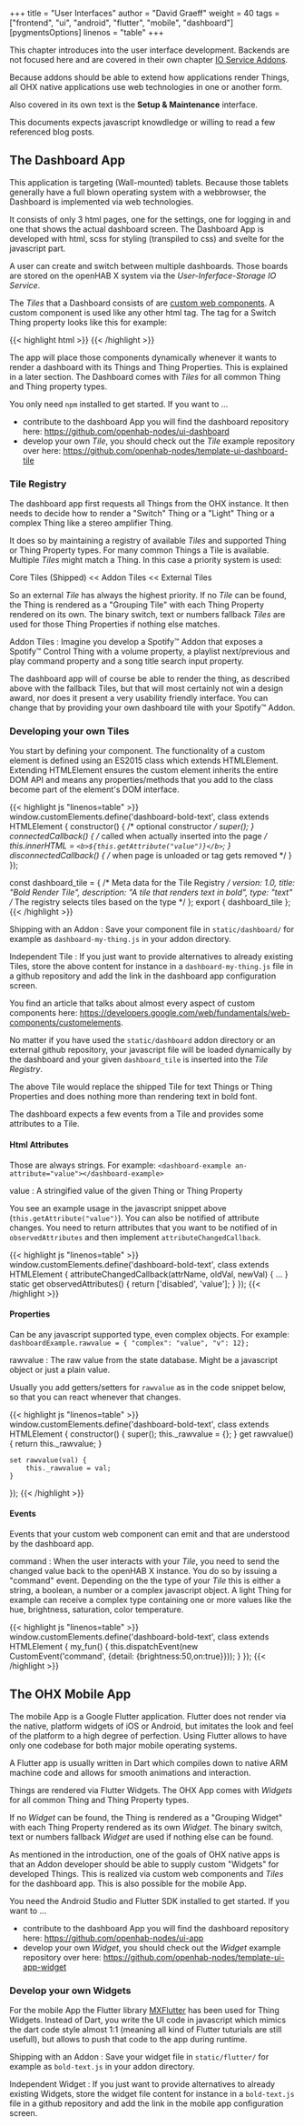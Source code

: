 +++
title = "User Interfaces"
author = "David Graeff"
weight = 40
tags = ["frontend", "ui", "android", "flutter", "mobile", "dashboard"]
[pygmentsOptions]
    linenos = "table"
+++

This chapter introduces into the user interface development. Backends are not focused here and are covered in their own chapter [IO Service Addons](/developer/addons_ioservice).

Because addons should be able to extend how applications render Things, all OHX native applications use web technologies in one or another form.

Also covered in its own text is the **Setup &amp; Maintenance** interface.

This documents expects javascript knowdledge or willing to read a few referenced blog posts.

## The Dashboard App

This application is targeting (Wall-mounted) tablets. Because those tablets generally have a full blown operating system with a webbrowser, the Dashboard is implemented via web technologies.

It consists of only 3 html pages, one for the settings, one for logging in and one that shows the actual dashboard screen. The Dashboard App is developed with html, scss for styling (transpiled to css) and svelte for the javascript part.

A user can create and switch between multiple dashboards. Those boards are stored on the openHAB X system via the *User-Inferface-Storage IO Service*.

The *Tiles* that a Dashboard consists of are [custom web components](https://developers.google.com/web/fundamentals/web-components/customelements). 
A custom component is used like any other html tag. The tag for a Switch Thing property looks like this for example:

{{< highlight html >}}
<dashboard-thing-switch></dashboard-thing-switch>
{{< /highlight >}}

The app will place those components dynamically whenever it wants to render a dashboard with its Things and Thing Properties. This is explained in a later section. The Dashboard comes with *Tiles* for all common Thing and Thing property types.

You only need `npm` installed to get started. If you want to &hellip;

*  contribute to the dashboard App you will find the dashboard repository here: https://github.com/openhab-nodes/ui-dashboard
* develop your own *Tile*, you should check out the *Tile* example repository over here: https://github.com/openhab-nodes/template-ui-dashboard-tile


### Tile Registry

The dashboard app first requests all Things from the OHX instance. It then needs to decide how to render a "Switch" Thing or a "Light" Thing or a complex Thing like a stereo amplifier Thing.

It does so by maintaining a registry of available *Tiles* and supported Thing or Thing Property types. For many common Things a Tile is available. Multiple *Tiles* might match a Thing. In this case a priority system is used:

Core Tiles (Shipped) << Addon Tiles << External Tiles

So an external *Tile* has always the highest priority. If no *Tile* can be found, the Thing is rendered as a "Grouping Tile" with each Thing Property rendered on its own. The binary switch, text or numbers fallback *Tiles* are used for those Thing Properties if nothing else matches.

Addon Tiles
: Imagine you develop a Spotify&trade; Addon that exposes a Spotify&trade; Control Thing with a volume property, a playlist next/previous and play command property and a song title search input property.

The dashboard app will of course be able to render the thing, as described above with the fallback Tiles, but that will most certainly not win a design award, nor does it present a very usability friendly interface. You can change that by providing your own dashboard tile with your Spotify&trade; Addon.

### Developing your own Tiles

You start by defining your component. The functionality of a custom element is defined using an ES2015 class which extends HTMLElement. Extending HTMLElement ensures the custom element inherits the entire DOM API and means any properties/methods that you add to the class become part of the element's DOM interface.

{{< highlight js "linenos=table" >}}
window.customElements.define('dashboard-bold-text', class extends HTMLElement {
    constructor() { /* optional constructor */
        super();
    }
    connectedCallback() { /* called when actually inserted into the page */
        this.innerHTML = `<b>${this.getAttribute("value")}</b>`;
    }
    disconnectedCallback() { /* when page is unloaded or tag gets removed */
    }
});

const dashboard_tile = { /* Meta data for the Tile Registry */
    version: 1.0,
    title: "Bold Render Tile",
    description: "A tile that renders text in bold",
    type: "text" /* The registry selects tiles based on the type */
};
export { dashboard_tile };
{{< /highlight >}}

Shipping with an Addon
: Save your component file in `static/dashboard/` for example as `dashboard-my-thing.js` in your addon directory.

Independent Tile
: If you just want to provide alternatives to already existing Tiles, store the above content for instance in a `dashboard-my-thing.js` file in a github repository and add the link in the dashboard app configuration screen.

You find an article that talks about almost every aspect of custom components here: https://developers.google.com/web/fundamentals/web-components/customelements.

No matter if you have used the `static/dashboard` addon directory or an external github repository, your javascript file will be loaded dynamically by the dashboard and your given `dashboard_tile` is inserted into the *Tile Registry*.

The above Tile would replace the shipped Tile for text Things or Thing Properties and does nothing more than rendering text in bold font.

The dashboard expects a few events from a Tile and provides some attributes to a Tile.

#### Html Attributes

Those are always strings.
For example: `<dashboard-example an-attribute="value"></dashboard-example>`

value
: A stringified value of the given Thing or Thing Property

You see an example usage in the javascript snippet above (`this.getAttribute("value")`). You can also be notified of attribute changes. You need to return attributes that you want to be notified of in `observedAttributes` and then implement `attributeChangedCallback`.


{{< highlight js "linenos=table" >}}
window.customElements.define('dashboard-bold-text', class extends HTMLElement {
    attributeChangedCallback(attrName, oldVal, newVal) {
        ...
    }
    static get observedAttributes() {
        return ['disabled', 'value'];
    }
});
{{< /highlight >}}

#### Properties

Can be any javascript supported type, even complex objects.
For example: `dashboardExample.rawvalue = { "complex": "value", "v": 12};`

rawvalue
: The raw value from the state database. Might be a javascript object or just a plain value.

Usually you add getters/setters for `rawvalue` as in the code snippet below, so that you can react whenever that changes.

{{< highlight js "linenos=table" >}}
window.customElements.define('dashboard-bold-text', class extends HTMLElement {
    constructor() {
        super();
        this._rawvalue = {};
    }
    get rawvalue() {
        return this._rawvalue;
    }

    set rawvalue(val) {
        this._rawvalue = val;
    }
});
{{< /highlight >}}

#### Events

Events that your custom web component can emit and that are understood by the dashboard app.

command
: When the user interacts with your *Tile*, you need to send the changed value back to the openHAB X instance. You do so by issuing a "command" event. Depending on the the type of your *Tile* this is either a string, a boolean, a number or a complex javascript object. A light Thing for example can receive a complex type containing one or more values like the hue, brightness, saturation, color temperature.

{{< highlight js "linenos=table" >}}
window.customElements.define('dashboard-bold-text', class extends HTMLElement {
    my_fun() {
        this.dispatchEvent(new CustomEvent('command', {detail: {brightness:50,on:true}}));
    }
});
{{< /highlight >}}

## The OHX Mobile App

The mobile App is a Google Flutter application. Flutter does not render via the native, platform widgets of iOS or Android, but imitates the look and feel of the platform to a high degree of perfection. Using Flutter allows to have only one codebase for both major mobile operating systems.

A Flutter app is usually written in Dart which compiles down to native ARM machine code and allows for smooth animations and interaction.

Things are rendered via Flutter Widgets. The OHX App comes with *Widgets* for all common Thing and Thing Property types.

If no *Widget* can be found, the Thing is rendered as a "Grouping Widget" with each Thing Property rendered as its own *Widget*. The binary switch, text or numbers fallback *Widget* are used if nothing else can be found.

As mentioned in the introduction, one of the goals of OHX native apps is that an Addon developer should be able to supply custom "Widgets" for developed Things. This is realized via custom web components and *Tiles* for the dashboard app. This is also possible for the mobile App.

You need the Android Studio and Flutter SDK installed to get started. If you want to &hellip;

*  contribute to the dashboard App you will find the dashboard repository here: https://github.com/openhab-nodes/ui-app
* develop your own *Widget*, you should check out the *Widget* example repository over here: https://github.com/openhab-nodes/template-ui-app-widget

### Develop your own Widgets

For the mobile App the Flutter library [MXFlutter](https://github.com/TGIF-iMatrix/MXFlutter/blob/master/Documentation/readmeEnglish.md) has been used for Thing Widgets. Instead of Dart, you write the UI code in javascript which mimics the dart code style almost 1:1 (meaning all kind of Flutter tuturials are still usefull), but allows to push that code to the app during runtime.

Shipping with an Addon
: Save your widget file in `static/flutter/` for example as `bold-text.js` in your addon directory.

Independent Widget
: If you just want to provide alternatives to already existing Widgets, store the widget file content for instance in a `bold-text.js` file in a github repository and add the link in the mobile app configuration screen.
